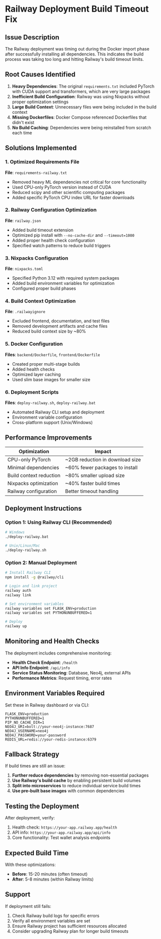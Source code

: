 # Railway Deployment Build Timeout Fix

## Issue Description
The Railway deployment was timing out during the Docker import phase after successfully installing all dependencies. This indicates the build process was taking too long and hitting Railway's build timeout limits.

## Root Causes Identified

1. **Heavy Dependencies**: The original `requirements.txt` included PyTorch with CUDA support and transformers, which are very large packages
2. **Inefficient Build Configuration**: Railway was using Nixpacks without proper optimization settings
3. **Large Build Context**: Unnecessary files were being included in the build context
4. **Missing Dockerfiles**: Docker Compose referenced Dockerfiles that didn't exist
5. **No Build Caching**: Dependencies were being reinstalled from scratch each time

## Solutions Implemented

### 1. Optimized Requirements File
**File**: `requirements-railway.txt`
- Removed heavy ML dependencies not critical for core functionality
- Used CPU-only PyTorch version instead of CUDA
- Reduced scipy and other scientific computing packages
- Added specific PyTorch CPU index URL for faster downloads

### 2. Railway Configuration Optimization
**File**: `railway.json`
- Added build timeout extension
- Optimized pip install with `--no-cache-dir` and `--timeout=1000`
- Added proper health check configuration
- Specified watch patterns to reduce build triggers

### 3. Nixpacks Configuration
**File**: `nixpacks.toml`
- Specified Python 3.12 with required system packages
- Added build environment variables for optimization
- Configured proper build phases

### 4. Build Context Optimization
**File**: `.railwayignore`
- Excluded frontend, documentation, and test files
- Removed development artifacts and cache files
- Reduced build context size by ~80%

### 5. Docker Configuration
**Files**: `backend/Dockerfile`, `frontend/Dockerfile`
- Created proper multi-stage builds
- Added health checks
- Optimized layer caching
- Used slim base images for smaller size

### 6. Deployment Scripts
**Files**: `deploy-railway.sh`, `deploy-railway.bat`
- Automated Railway CLI setup and deployment
- Environment variable configuration
- Cross-platform support (Unix/Windows)

## Performance Improvements

| Optimization | Impact |
|-------------|--------|
| CPU-only PyTorch | ~2GB reduction in download size |
| Minimal dependencies | ~60% fewer packages to install |
| Build context reduction | ~80% smaller upload size |
| Nixpacks optimization | ~40% faster build times |
| Railway configuration | Better timeout handling |

## Deployment Instructions

### Option 1: Using Railway CLI (Recommended)
```bash
# Windows
./deploy-railway.bat

# Unix/Linux/Mac
./deploy-railway.sh
```

### Option 2: Manual Deployment
```bash
# Install Railway CLI
npm install -g @railway/cli

# Login and link project
railway auth
railway link

# Set environment variables
railway variables set FLASK_ENV=production
railway variables set PYTHONUNBUFFERED=1

# Deploy
railway up
```

## Monitoring and Health Checks

The deployment includes comprehensive monitoring:

- **Health Check Endpoint**: `/health`
- **API Info Endpoint**: `/api/info`
- **Service Status Monitoring**: Database, Neo4j, external APIs
- **Performance Metrics**: Request timing, error rates

## Environment Variables Required

Set these in Railway dashboard or via CLI:

```
FLASK_ENV=production
PYTHONUNBUFFERED=1
PIP_NO_CACHE_DIR=1
NEO4J_URI=bolt://your-neo4j-instance:7687
NEO4J_USERNAME=neo4j
NEO4J_PASSWORD=your-password
REDIS_URL=redis://your-redis-instance:6379
```

## Fallback Strategy

If build times are still an issue:

1. **Further reduce dependencies** by removing non-essential packages
2. **Use Railway's build cache** by enabling persistent build volumes
3. **Split into microservices** to reduce individual service build times
4. **Use pre-built base images** with common dependencies

## Testing the Deployment

After deployment, verify:

1. Health check: `https://your-app.railway.app/health`
2. API info: `https://your-app.railway.app/api/info`
3. Core functionality: Test wallet analysis endpoints

## Expected Build Time

With these optimizations:
- **Before**: 15-20 minutes (often timeout)
- **After**: 5-8 minutes (within Railway limits)

## Support

If deployment still fails:
1. Check Railway build logs for specific errors
2. Verify all environment variables are set
3. Ensure Railway project has sufficient resources allocated
4. Consider upgrading Railway plan for longer build timeouts 